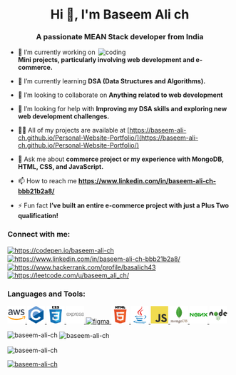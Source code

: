 <h1 align="center">Hi 👋, I'm Baseem Ali ch</h1>
<h3 align="center">A passionate MEAN Stack developer from India</h3>
<img align="right" alt="coding" width="300px" src="https://cdn.dribbble.com/users/1708816/screenshots/15637256/media/f9826f0af8a49462f048262a8502035b.gif"/>


- 🔭 I’m currently working on **Mini projects, particularly involving web development and e-commerce.**

- 🌱 I’m currently learning **DSA (Data Structures and Algorithms).**

- 👯 I’m looking to collaborate on **Anything related to web development**

- 🤝 I’m looking for help with **Improving my DSA skills and exploring new web development challenges.**

- 👨‍💻 All of my projects are available at [https://baseem-ali-ch.github.io/Personal-Website-Portfolio/](https://baseem-ali-ch.github.io/Personal-Website-Portfolio/)

- 💬 Ask me about **commerce project or my experience with MongoDB, HTML, CSS, and JavaScript.**

- 📫 How to reach me **https://www.linkedin.com/in/baseem-ali-ch-bbb21b2a8/**

- ⚡ Fun fact **I’ve built an entire e-commerce project with just a Plus Two qualification!**

<h3 align="left">Connect with me:</h3>
<p align="left">
<a href="https://codepen.io/https://codepen.io/baseem-ali-ch" target="blank"><img align="center" src="https://raw.githubusercontent.com/rahuldkjain/github-profile-readme-generator/master/src/images/icons/Social/codepen.svg" alt="https://codepen.io/baseem-ali-ch" height="30" width="40" /></a>
<a href="https://linkedin.com/in/https://www.linkedin.com/in/baseem-ali-ch-bbb21b2a8/" target="blank"><img align="center" src="https://raw.githubusercontent.com/rahuldkjain/github-profile-readme-generator/master/src/images/icons/Social/linked-in-alt.svg" alt="https://www.linkedin.com/in/baseem-ali-ch-bbb21b2a8/" height="30" width="40" /></a>
<a href="https://www.hackerrank.com/https://www.hackerrank.com/profile/basalich43" target="blank"><img align="center" src="https://raw.githubusercontent.com/rahuldkjain/github-profile-readme-generator/master/src/images/icons/Social/hackerrank.svg" alt="https://www.hackerrank.com/profile/basalich43" height="30" width="40" /></a>
<a href="https://www.leetcode.com/https://leetcode.com/u/baseem_ali_ch/" target="blank"><img align="center" src="https://raw.githubusercontent.com/rahuldkjain/github-profile-readme-generator/master/src/images/icons/Social/leet-code.svg" alt="https://leetcode.com/u/baseem_ali_ch/" height="30" width="40" /></a>
</p>

<h3 align="left">Languages and Tools:</h3>
<p align="left"> <a href="https://aws.amazon.com" target="_blank" rel="noreferrer"> <img src="https://raw.githubusercontent.com/devicons/devicon/master/icons/amazonwebservices/amazonwebservices-original-wordmark.svg" alt="aws" width="40" height="40"/> </a> <a href="https://www.cprogramming.com/" target="_blank" rel="noreferrer"> <img src="https://raw.githubusercontent.com/devicons/devicon/master/icons/c/c-original.svg" alt="c" width="40" height="40"/> </a> <a href="https://www.w3schools.com/css/" target="_blank" rel="noreferrer"> <img src="https://raw.githubusercontent.com/devicons/devicon/master/icons/css3/css3-original-wordmark.svg" alt="css3" width="40" height="40"/> </a> <a href="https://expressjs.com" target="_blank" rel="noreferrer"> <img src="https://raw.githubusercontent.com/devicons/devicon/master/icons/express/express-original-wordmark.svg" alt="express" width="40" height="40"/> </a> <a href="https://www.figma.com/" target="_blank" rel="noreferrer"> <img src="https://www.vectorlogo.zone/logos/figma/figma-icon.svg" alt="figma" width="40" height="40"/> </a> <a href="https://www.w3.org/html/" target="_blank" rel="noreferrer"> <img src="https://raw.githubusercontent.com/devicons/devicon/master/icons/html5/html5-original-wordmark.svg" alt="html5" width="40" height="40"/> </a> <a href="https://www.java.com" target="_blank" rel="noreferrer"> <img src="https://raw.githubusercontent.com/devicons/devicon/master/icons/java/java-original.svg" alt="java" width="40" height="40"/> </a> <a href="https://developer.mozilla.org/en-US/docs/Web/JavaScript" target="_blank" rel="noreferrer"> <img src="https://raw.githubusercontent.com/devicons/devicon/master/icons/javascript/javascript-original.svg" alt="javascript" width="40" height="40"/> </a> <a href="https://www.mongodb.com/" target="_blank" rel="noreferrer"> <img src="https://raw.githubusercontent.com/devicons/devicon/master/icons/mongodb/mongodb-original-wordmark.svg" alt="mongodb" width="40" height="40"/> </a> <a href="https://www.nginx.com" target="_blank" rel="noreferrer"> <img src="https://raw.githubusercontent.com/devicons/devicon/master/icons/nginx/nginx-original.svg" alt="nginx" width="40" height="40"/> </a> <a href="https://nodejs.org" target="_blank" rel="noreferrer"> <img src="https://raw.githubusercontent.com/devicons/devicon/master/icons/nodejs/nodejs-original-wordmark.svg" alt="nodejs" width="40" height="40"/> </a> </p>

<p><img align="left" src="https://github-readme-stats.vercel.app/api/top-langs?username=baseem-ali-ch&show_icons=true&locale=en&layout=compact" alt="baseem-ali-ch" /></p>

<p>&nbsp;<img align="center" src="https://github-readme-stats.vercel.app/api?username=baseem-ali-ch&show_icons=true&locale=en" alt="baseem-ali-ch" /></p>

<p><img align="center" src="https://github-readme-streak-stats.herokuapp.com/?user=baseem-ali-ch&" alt="baseem-ali-ch" /></p>
<p align="left"> <a href="https://github.com/ryo-ma/github-profile-trophy"><img src="https://github-profile-trophy.vercel.app/?username=baseem-ali-ch" alt="baseem-ali-ch" /></a> </p>

